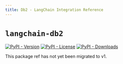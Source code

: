 ```yaml
---
title: Db2 - LangChain Integration Reference
---
```


# `langchain-db2`

[![PyPI - Version](https://img.shields.io/pypi/v/langchain-db2?label=%20)](https://pypi.org/project/langchain-db2/#history)
[![PyPI - License](https://img.shields.io/pypi/l/langchain-db2)](https://opensource.org/licenses/MIT)
[![PyPI - Downloads](https://img.shields.io/pepy/dt/langchain-db2)](https://pypistats.org/packages/langchain-db2)

This package ref has not yet been migrated to v1.
